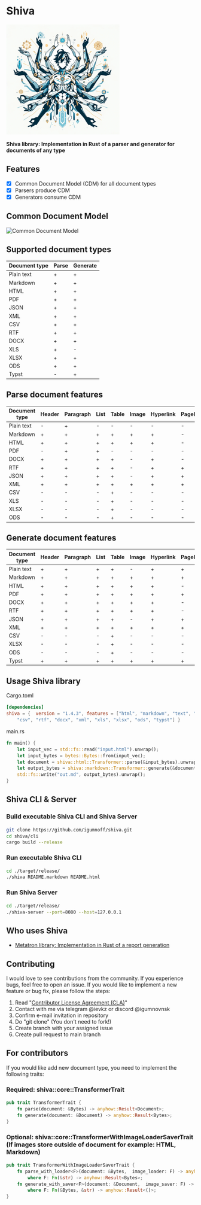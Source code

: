 # Shiva

![shiva](https://github.com/igumnoff/shiva/raw/HEAD/logo.png)

**Shiva library: Implementation in Rust of a parser and generator for documents of any type**

## Features
- [x] Common Document Model (CDM) for all document types
- [x] Parsers produce CDM
- [x] Generators consume CDM

## Common Document Model

![Common Document Model](https://github.com/igumnoff/shiva/raw/HEAD/CDM.png)


## Supported document types

| Document type | Parse | Generate |
|---------------|-------|----------|
| Plain text    | +     | +        |
| Markdown      | +     | +        |
| HTML          | +     | +        |
| PDF           | +     | +        |
| JSON          | +     | +        |
| XML           | +     | +        |
| CSV           | +     | +        |
| RTF           | +     | +        |
| DOCX          | +     | +        |
| XLS           | +     | -        |
| XLSX          | +     | +        |
| ODS           | +     | +        |
| Typst         | -     | +        |


## Parse document features

| Document type | Header | Paragraph | List | Table | Image | Hyperlink | PageHeader | PageFooter |
|---------------|--------|-----------|------|-------|-------|-----------|------------|------------|
| Plain text    | -      | +         | -    | -     | -     | -         | -          | -          |
| Markdown      | +      | +         | +    | +     | +     | +         | -          | -          |
| HTML          | +      | +         | +    | +     | +     | +         | -          | -          |
| PDF           | -      | +         | +    | -     | -     | -         | -          | -          |
| DOCX          | +      | +         | +    | +     | -     | +         | -          | -          |
| RTF           | +      | +         | +    | +     | -     | +         | +          | +          |
| JSON          | +      | +         | +    | +     | -     | +         | +          | +          |
| XML           | +      | +         | +    | +     | +     | +         | +          | +          |
| CSV           | -      | -         | -    | +     | -     | -         | -          | -          |
| XLS           | -      | -         | -    | +     | -     | -         | -          | -          |
| XLSX          | -      | -         | -    | +     | -     | -         | -          | -          |
| ODS           | -      | -         | -    | +     | -     | -         | -          | -          |

## Generate document features

| Document type | Header | Paragraph | List | Table | Image | Hyperlink | PageHeader | PageFooter |
|---------------|--------|-----------|------|-------|-------|-----------|------------|------------|
| Plain text    | +      | +         | +    | +     | -     | +         | +          | +          |
| Markdown      | +      | +         | +    | +     | +     | +         | +          | +          |
| HTML          | +      | +         | +    | +     | +     | +         | -          | -          |
| PDF           | +      | +         | +    | +     | +     | +         | +          | +          |
| DOCX          | +      | +         | +    | +     | +     | +         | -          | -          |
| RTF           | +      | +         | +    | +     | +     | +         | -          | -          |
| JSON          | +      | +         | +    | +     | -     | +         | +          | +          |
| XML           | +      | +         | +    | +     | +     | +         | +          | +          |
| CSV           | -      | -         | -    | +     | -     | -         | -          | -          |
| XLSX          | -      | -         | -    | +     | -     | -         | -          | -          |
| ODS           | -      | -         | -    | +     | -     | -         | -          | -          |
| Typst         | +      | +         | +    | +     | +     | +         | +          | +          |



## Usage Shiva library

Cargo.toml
```toml
[dependencies]
shiva = {  version = "1.4.3", features = ["html", "markdown", "text", "pdf", "json", 
    "csv", "rtf", "docx", "xml", "xls", "xlsx", "ods", "typst"] }
```

main.rs
```rust
fn main() {
    let input_vec = std::fs::read("input.html").unwrap();
    let input_bytes = bytes::Bytes::from(input_vec);
    let document = shiva::html::Transformer::parse(&input_bytes).unwrap();
    let output_bytes = shiva::markdown::Transformer::generate(&document).unwrap();
    std::fs::write("out.md", output_bytes).unwrap();
}
```


## Shiva CLI & Server
### Build executable Shiva CLI and Shiva Server
```bash
git clone https://github.com/igumnoff/shiva.git
cd shiva/cli
cargo build --release
```
### Run executable Shiva CLI
```bash
cd ./target/release/
./shiva README.markdown README.html
```

### Run Shiva Server
```bash
cd ./target/release/
./shiva-server --port=8080 --host=127.0.0.1
```

## Who uses Shiva
- [Metatron library: Implementation in Rust of a report generation](https://github.com/igumnoff/metatron)


## Contributing
I would love to see contributions from the community. If you experience bugs, feel free to open an issue. If you would like to implement a new feature or bug fix, please follow the steps:
1. Read "[Contributor License Agreement (CLA)](https://github.com/igumnoff/shiva/blob/main/CLA)"
2. Contact with me via telegram @ievkz or discord @igumnovnsk
3. Confirm e-mail invitation in repository
4. Do "git clone" (You don't need to fork!)
5. Create branch with your assigned issue
6. Create pull request to main branch

## For contributors

If you would like add new document type, you need to implement the following traits:

### Required: shiva::core::TransformerTrait
```rust
pub trait TransformerTrait {
    fn parse(document: &Bytes) -> anyhow::Result<Document>;
    fn generate(document: &Document) -> anyhow::Result<Bytes>;
}

```


### Optional: shiva::core::TransformerWithImageLoaderSaverTrait (If images store outside of document for example: HTML, Markdown)

```rust
pub trait TransformerWithImageLoaderSaverTrait {
    fn parse_with_loader<F>(document: &Bytes,  image_loader: F) -> anyhow::Result<Document>
        where F: Fn(&str) -> anyhow::Result<Bytes>;
    fn generate_with_saver<F>(document: &Document,  image_saver: F) -> anyhow::Result<Bytes>
        where F: Fn(&Bytes, &str) -> anyhow::Result<()>;
}
```

